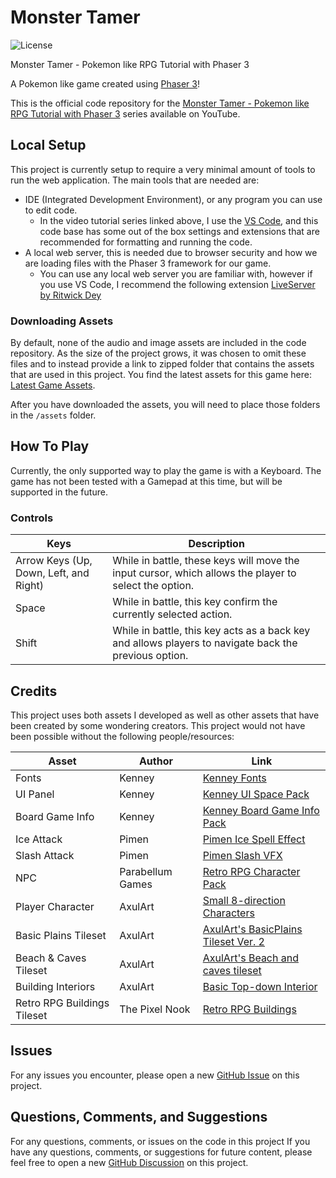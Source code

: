 # Monster Tamer

![License](https://img.shields.io/badge/license-MIT-green)

Monster Tamer - Pokemon like RPG Tutorial with Phaser 3

A Pokemon like game created using [Phaser 3](https://github.com/photonstorm/phaser)!

This is the official code repository for the [Monster Tamer - Pokemon like RPG Tutorial with Phaser 3](https://www.youtube.com/playlist?list=PLmcXe0-sfoSgq-pyXrFx0GZjHbvoVUW8t) series available on YouTube.

## Local Setup

This project is currently setup to require a very minimal amount of tools to run the web application. The main tools that are needed are:

- IDE (Integrated Development Environment), or any program you can use to edit code.
  - In the video tutorial series linked above, I use the [VS Code](https://code.visualstudio.com/), and this code base has some out of the box settings and extensions that are recommended for formatting and running the code.
- A local web server, this is needed due to browser security and how we are loading files with the Phaser 3 framework for our game.
  - You can use any local web server you are familiar with, however if you use VS Code, I recommend the following extension [LiveServer by Ritwick Dey](https://marketplace.visualstudio.com/items?itemName=ritwickdey.LiveServer)

### Downloading Assets

By default, none of the audio and image assets are included in the code repository. As the size of the project grows, it was chosen to omit these files and to instead provide a link to zipped folder that contains the assets that are used in this project. You find the latest assets for this game here: [Latest Game Assets](https://github.com/devshareacademy/monster-tamer/releases/download/assets/all-game-assets.zip).

After you have downloaded the assets, you will need to place those folders in the `/assets` folder.

## How To Play

Currently, the only supported way to play the game is with a Keyboard. The game has not been tested with a Gamepad at this time, but will be supported in the future.

### Controls

| Keys                                   | Description                                                                                           |
| -------------------------------------- | ----------------------------------------------------------------------------------------------------- |
| Arrow Keys (Up, Down, Left, and Right) | While in battle, these keys will move the input cursor, which allows the player to select the option. |
| Space                                  | While in battle, this key confirm the currently selected action.                                      |
| Shift                                  | While in battle, this key acts as a back key and allows players to navigate back the previous option. |

## Credits

This project uses both assets I developed as well as other assets that have been created by some wondering creators. This project would not have been possible without the following people/resources:

| Asset                       | Author           | Link                                                                                              |
| --------------------------- | ---------------- | ------------------------------------------------------------------------------------------------- |
| Fonts                       | Kenney           | [Kenney Fonts](https://www.kenney.nl/assets/kenney-fonts)                                         |
| UI Panel                    | Kenney           | [Kenney UI Space Pack](https://www.kenney.nl/assets/ui-pack-space-expansion)                      |
| Board Game Info             | Kenney           | [Kenney Board Game Info Pack](https://www.kenney.nl/assets/board-game-info)                       |
| Ice Attack                  | Pimen            | [Pimen Ice Spell Effect](https://pimen.itch.io/ice-spell-effect-01)                               |
| Slash Attack                | Pimen            | [Pimen Slash VFX](https://pimen.itch.io/battle-vfx-slashes-and-thrusts)                           |
| NPC                         | Parabellum Games | [Retro RPG Character Pack](https://parabellum-games.itch.io/retro-rpg-character-pack)             |
| Player Character            | AxulArt          | [Small 8-direction Characters](https://axulart.itch.io/small-8-direction-characters)              |
| Basic Plains Tileset        | AxulArt          | [AxulArt's BasicPlains Tileset Ver. 2](https://axulart.itch.io/axularts-basicplains-tileset-ver2) |
| Beach & Caves Tileset       | AxulArt          | [AxulArt's Beach and caves tileset](https://axulart.itch.io/axularts-beach-and-caves-tileset)     |
| Building Interiors          | AxulArt          | [Basic Top-down Interior](https://axulart.itch.io/axularts-basic-top-down-interior)               |
| Retro RPG Buildings Tileset | The Pixel Nook   | [Retro RPG Buildings](https://the-pixel-nook.itch.io/rpg-building-pack)                           |

## Issues

For any issues you encounter, please open a new [GitHub Issue](https://github.com/devshareacademy/monster-tamer/issues) on this project.

## Questions, Comments, and Suggestions

For any questions, comments, or issues on the code in this project
If you have any questions, comments, or suggestions for future content, please feel free to open a new [GitHub Discussion](https://github.com/devshareacademy/monster-tamer/discussions) on this project.
